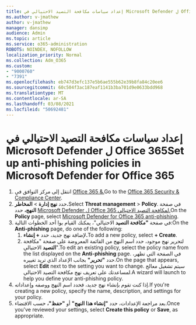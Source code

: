 ```yaml
---
title: إعداد سياسات مكافحة التصيد الاحتيالي في Microsoft Defender ل Office 365
ms.author: v-jmathew
author: v-jmathew
manager: dansimp
audience: Admin
ms.topic: article
ms.service: o365-administration
ROBOTS: NOINDEX, NOFOLLOW
localization_priority: Normal
ms.collection: Adm_O365
ms.custom:
- "9000760"
- "7391"
ms.openlocfilehash: eb747d3efc137e5b6ae555b62e39b8fa84c20ee6
ms.sourcegitcommit: 60c504f3ac187eaf1141b3ba701d9e0633bdd968
ms.translationtype: MT
ms.contentlocale: ar-SA
ms.lasthandoff: 03/08/2021
ms.locfileid: "50692481"
---
```

# <a name="set-up-anti-phishing-policies-in-microsoft-defender-for-office-365"></a><span data-ttu-id="e5a9b-102">إعداد سياسات مكافحة التصيد الاحتيالي في Microsoft Defender ل Office 365</span><span class="sxs-lookup"><span data-stu-id="e5a9b-102">Set up anti-phishing policies in Microsoft Defender for Office 365</span></span>

1. <span data-ttu-id="e5a9b-103">انتقل إلى مركز التوافق في [Office 365 &.](https://go.microsoft.com/fwlink/p/?linkid=2077143)</span><span class="sxs-lookup"><span data-stu-id="e5a9b-103">Go to the [Office 365 Security & Compliance Center](https://go.microsoft.com/fwlink/p/?linkid=2077143).</span></span>
2. <span data-ttu-id="e5a9b-104">حدد **نهج إدارة**  >  **المخاطر.**</span><span class="sxs-lookup"><span data-stu-id="e5a9b-104">Select **Threat management** > **Policy**.</span></span> <span data-ttu-id="e5a9b-105">في صفحة **النهج،** حدد [Microsoft Defender ل Office 365 لمكافحة التصيد الاحتيالي.](https://go.microsoft.com/fwlink/?linkid=2101369)</span><span class="sxs-lookup"><span data-stu-id="e5a9b-105">On the **Policy** page, select [Microsoft Defender for Office 365 anti-phishing](https://go.microsoft.com/fwlink/?linkid=2101369).</span></span>
3. <span data-ttu-id="e5a9b-106">في صفحة **"مكافحة التصيد** الاحتيالي"، يمكنك القيام بوا أحد الخطوات التالية:</span><span class="sxs-lookup"><span data-stu-id="e5a9b-106">On the **Anti-phishing** page, do one of the following:</span></span>
    1. <span data-ttu-id="e5a9b-107">لإضافة نهج جديد، حدد **+ إنشاء.**</span><span class="sxs-lookup"><span data-stu-id="e5a9b-107">To add a new policy, select **+ Create**.</span></span>
    1. <span data-ttu-id="e5a9b-108">لتحرير نهج موجود، حدد اسم النهج من القائمة المعروضة على صفحة "مكافحة **التصيد** الاحتيالي".</span><span class="sxs-lookup"><span data-stu-id="e5a9b-108">To edit an existing policy, select the policy name from the list displayed on the **Anti-phishing** page.</span></span> <span data-ttu-id="e5a9b-109">في الصفحة التي تظهر، حدد **"تحرير"** بجانب الإعداد الذي تريد تغييره.</span><span class="sxs-lookup"><span data-stu-id="e5a9b-109">On the page that appears, select **Edit** next to the setting you want to change.</span></span> <span data-ttu-id="e5a9b-110">سيتم تشغيل معالج لمساعدتك على تعريف نهج مكافحة التصيد الاحتيالي.</span><span class="sxs-lookup"><span data-stu-id="e5a9b-110">A wizard will launch to help you define your anti-phishing policy.</span></span>
4. <span data-ttu-id="e5a9b-111">إذا كنت تقوم بإنشاء نهج جديد، فحدد اسم النهج ووصفه وإعداداته.</span><span class="sxs-lookup"><span data-stu-id="e5a9b-111">If you're creating a new policy, specify the name, description, and settings for your policy.</span></span>
5. <span data-ttu-id="e5a9b-112">بعد مراجعة الإعدادات، حدد **"إنشاء هذا النهج"** أو **"حفظ"،** حسب الاقتضاء.</span><span class="sxs-lookup"><span data-stu-id="e5a9b-112">Once you've reviewed your settings, select **Create this policy** or **Save**, as appropriate.</span></span>
